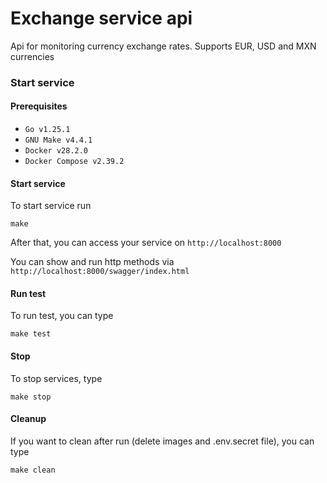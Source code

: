 # Exchange service api

Api for monitoring currency exchange rates. Supports EUR, USD and MXN currencies

### Start service

#### Prerequisites

- `Go v1.25.1`
- `GNU Make v4.4.1`
- `Docker v28.2.0`
- `Docker Compose v2.39.2`

#### Start service

To start service run

```
make
```

After that, you can access your service on `http://localhost:8000`

You can show and run http methods via `http://localhost:8000/swagger/index.html` 

#### Run test

To run test, you can type

```
make test
```


#### Stop

To stop services, type

```
make stop
```
#### Cleanup

If you want to clean after run (delete images and .env.secret file), you can type

```
make clean
```